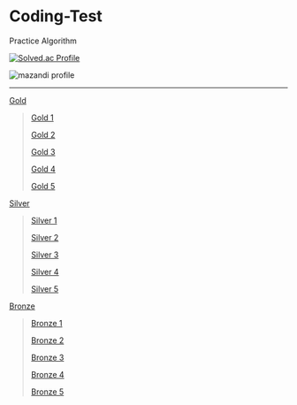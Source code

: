 # Coding-Test

Practice Algorithm

[![Solved.ac Profile](http://mazassumnida.wtf/api/v2/generate_badge?boj=nimod1234)](https://solved.ac/nimod1234/)

![mazandi profile](http://mazandi.herokuapp.com/api?handle=nimod1234&theme=dark)

---

[Gold](/Gold/)

> [Gold 1](/gold/gold%201/)
>
> [Gold 2](/gold/gold%202/)
>
> [Gold 3](/gold/gold%203/)
>
> [Gold 4](/gold/Gold%204/)
>
> [Gold 5](/gold/Gold%205/)

[Silver](/Silver/)

> [Silver 1](/silver/Silver%201/)
>
> [Silver 2](/silver/Silver%202/)
>
> [Silver 3](/silver/Silver%203/)
>
> [Silver 4](/silver/Silver%204/)
>
> [Silver 5](/silver/Silver%205/)

[Bronze](/Bronze/)

> [Bronze 1](/Bronze/Bronze%201/)
>
> [Bronze 2](/Bronze/Bronze%202/)
>
> [Bronze 3](/Bronze/Bronze%203/)
>
> [Bronze 4](/Bronze/Bronze%204/)
>
> [Bronze 5](/Bronze/Bronze%205/)

